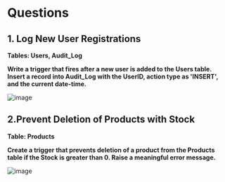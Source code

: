 # Questions

## 1. Log New User Registrations

**Tables: Users, Audit_Log**

**Write a trigger that fires after a new user is added to the Users table. Insert a record into Audit_Log with the UserID, action type as 'INSERT', and the current date-time.**

![image](https://github.com/user-attachments/assets/b3409059-0d1e-4a70-a9f6-e003b3afb64d)

## 2.Prevent Deletion of Products with Stock

**Table: Products**

**Create a trigger that prevents deletion of a product from the Products table if the Stock is greater than 0. Raise a meaningful error message.**

![image](https://github.com/user-attachments/assets/1478c083-58cb-4426-8320-c6c17a704981)
